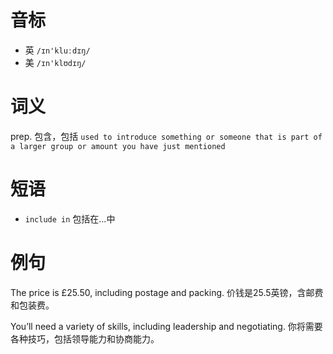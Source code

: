 # 音标

- 英 `/ɪn'kluːdɪŋ/`
- 美 `/ɪn'klʊdɪŋ/`

# 词义

prep. 包含，包括
`used to introduce something or someone that is part of a larger group or amount you have just mentioned`

# 短语

- `include in` 包括在…中

# 例句

The price is £25.50, including postage and packing.
价钱是25.5英镑，含邮费和包装费。

You’ll need a variety of skills, including leadership and negotiating.
你将需要各种技巧，包括领导能力和协商能力。


